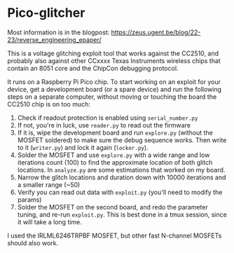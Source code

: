 # Pico-glitcher

Most information is in the blogpost: https://zeus.ugent.be/blog/22-23/reverse_engineering_epaper/

This is a voltage glitching exploit tool that works against the CC2510, and probably also against other CCxxxx Texas Instruments wireless chips that contain an 8051 core and the ChipCon debugging protocol.

It runs on a Raspberry Pi Pico chip. To start working on an exploit for your device, get a development board (or a spare device) and run the following steps on a separate computer, without moving or touching the board the CC2510 chip is on too much:

1. Check if readout protection is enabled using `serial_number.py`
2. If not, you're in luck, use `reader.py` to read out the firmware
3. If it is, wipe the development board and run `explore.py` (without the MOSFET soldered) to make sure the debug sequence works. Then write to it (`writer.py`) and lock it again (`locker.py`).
3. Solder the MOSFET and use `explore.py` with a wide range and low iterations count (100) to find the approximate location of both glitch locations. In `analyze.py` are some estimations that worked on my board.
4. Narrow the glitch locations and duration down with 10000 iterations and a smaller range (~50)
5. Verify you can read out data with `exploit.py` (you'll need to modify the params)
5. Solder the MOSFET on the second board, and redo the parameter tuning, and re-run `exploit.py`. This is best done in a tmux session, since it will take a long time.

I used the IRLML6246TRPBF MOSFET, but other fast N-channel MOSFETs should also work.